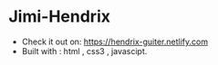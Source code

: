 # Jimi-Hendrix
- Check it out on: https://hendrix-guiter.netlify.com 
- Built with : html , css3 , javascipt.
